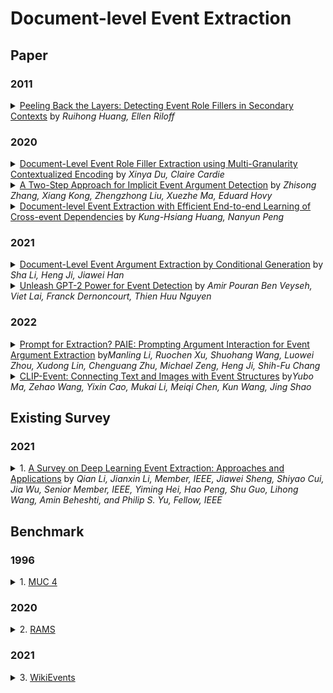 # Document-level Event Extraction

## Paper

### 2011

<details>
<summary><a href="https://aclanthology.org/P11-1114/">Peeling Back the Layers: Detecting Event Role Fillers in Secondary Contexts</a> 
by<i> Ruihong Huang, Ellen Riloff</i>
</summary>
<blockquote><p align="justify"></p></blockquote></details>

### 2020
<details>
<summary><a href="https://aclanthology.org/2020.acl-main.714/">Document-Level Event Role Filler Extraction using Multi-Granularity Contextualized Encoding</a> 
by<i> Xinya Du, Claire Cardie</i>
</summary>
<blockquote><p align="justify"></p></blockquote>
</details>

<details>
<summary><a href="https://aclanthology.org/2020.acl-main.667/">A Two-Step Approach for Implicit Event Argument Detection</a> 
by<i> Zhisong Zhang, Xiang Kong, Zhengzhong Liu, Xuezhe Ma, Eduard Hovy</i>
</summary>
<blockquote><p align="justify"></p></blockquote>
</details>

<details>
<summary><a href="https://aclanthology.org/2021.nuse-1.4/">Document-level Event Extraction with Efficient End-to-end Learning of Cross-event Dependencies</a> 
by<i> Kung-Hsiang Huang, Nanyun Peng</i>
</summary>
<blockquote><p align="justify"></p></blockquote></details>

### 2021
<details>
<summary><a href="https://aclanthology.org/2021.naacl-main.69/">Document-Level Event Argument Extraction by Conditional Generation</a> 
by<i> Sha Li, Heng Ji, Jiawei Han</i>
</summary>
<blockquote><p align="justify"></p></blockquote>
</details>

<details>
<summary><a href="https://aclanthology.org/2021.acl-long.490/">Unleash GPT-2 Power for Event Detection</a> 
by<i> Amir Pouran Ben Veyseh, Viet Lai, Franck Dernoncourt, Thien Huu Nguyen</i>
</summary>
<blockquote><p align="justify"></p></blockquote>
</details>

### 2022
<details>
<summary><a href="https://aclanthology.org/2022.acl-long.466/">Prompt for Extraction? PAIE: Prompting Argument Interaction for Event Argument Extraction</a> 
by<i>Manling Li, Ruochen Xu, Shuohang Wang, Luowei Zhou, Xudong Lin, Chenguang Zhu, Michael Zeng, Heng Ji, Shih-Fu Chang</i>
</summary>
<blockquote><p align="justify"></p></blockquote>
</details>

<details>
<summary><a href="https://arxiv.org/abs/2201.05078">CLIP-Event: Connecting Text and Images with Event Structures</a> 
by<i>Yubo Ma, Zehao Wang, Yixin Cao, Mukai Li, Meiqi Chen, Kun Wang, Jing Shao</i>
</summary>
<blockquote><p align="justify"></p></blockquote>
</details>

## Existing Survey

### 2021
<details>
<summary>1. <a href="https://ieeexplore.ieee.org/document/9927311">A Survey on Deep Learning Event Extraction: Approaches and Applications</a> 
by<i> Qian Li, Jianxin Li, Member, IEEE, Jiawei Sheng, Shiyao Cui, Jia Wu, Senior Member, IEEE, Yiming Hei,
Hao Peng, Shu Guo, Lihong Wang, Amin Beheshti, and Philip S. Yu, Fellow, IEEE</i>
</summary>
<blockquote><p align="justify"></p></blockquote></details>

## Benchmark

### 1996

<details>
<summary>1. <a href="https://www-nlpir.nist.gov/related_projects/muc/muc_data/muc_data_index.html">MUC 4</a> </summary>
<blockquote><p align="justify"></p></blockquote></details>

### 2020
<details>
<summary>2. <a href="https://nlp.jhu.edu/rams/">RAMS</a> </summary>
<blockquote><p align="justify"></p></blockquote></details>

### 2021
<details>
<summary>3. <a href="https://github.com/raspberryice/gen-arg">WikiEvents</a> </summary>
<blockquote><p align="justify"></p></blockquote></details>